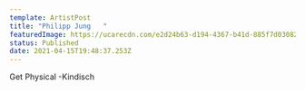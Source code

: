 ```yaml
---
template: ArtistPost
title: "Philipp Jung   "
featuredImage: https://ucarecdn.com/e2d24b63-d194-4367-b41d-885f7d030829/
status: Published
date: 2021-04-15T19:48:37.253Z
---
```

Get Physical -Kindisch